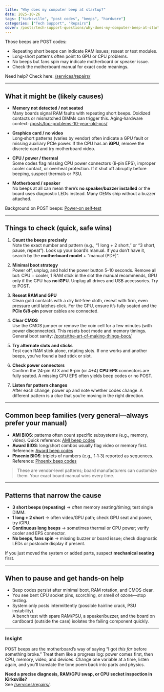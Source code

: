 ```yaml
---
title: "Why does my computer beep at startup?"
date: 2025-10-26
tags: ["kirksville", "post codes", "beeps", "hardware"]
categories: ["Tech Support", "Repairs"]
cover: /posts/tech-support-questions/why-does-my-computer-beep-at-startup/images/beeeeeeeeeep.webp
---
```


Those beeps are POST codes:

- Repeating short beeps can indicate RAM issues; reseat or test modules.
- Long-short patterns often point to GPU or CPU problems.
- No beeps but fans spin may indicate motherboard or speaker issue.
- Check the motherboard manual for exact code meanings.

Need help? Check here: [/services/repairs/](/services/repairs/)

---

## What it might be (likely causes)

- **Memory not detected / not seated**  
  Many boards signal RAM faults with repeating short beeps. Oxidized contacts or mismatched DIMMs can trigger this. Aging‑hardware context: [/posts/top-problems-10-year-old-pcs/](/posts/top-problems-10-year-old-pcs/)

- **Graphics card / no video**  
  Long‑short patterns (varies by vendor) often indicate a GPU fault or missing auxiliary PCIe power. If the CPU has an **iGPU**, remove the discrete card and try motherboard video.

- **CPU / power / thermal**  
  Some codes flag missing CPU power connectors (8‑pin EPS), improper cooler contact, or overheat protection. If it shut off abruptly before beeping, suspect thermals or PSU.

- **Motherboard / speaker**  
  No beeps at all can mean there’s **no speaker/buzzer installed** or the board uses diagnostic LEDs instead. Many OEMs ship without a buzzer attached.

Background on POST beeps: [Power‑on self‑test](https://en.wikipedia.org/wiki/Power-on_self-test)

---

## Things to check (quick, safe wins)

1. **Count the beeps precisely**  
   Note the exact number and pattern (e.g., “1 long + 2 short,” or “3 short, pause, repeat”). Look up your board’s manual. If you don’t have it, search by the **motherboard model** + “manual (PDF)”.

2. **Minimal boot strategy**  
   Power off, unplug, and hold the power button 5–10 seconds. Remove all but: CPU + cooler, 1 RAM stick in the slot the manual recommends, GPU only if the CPU has **no iGPU**. Unplug all drives and USB accessories. Try to POST.

3. **Reseat RAM and GPU**  
   Clean gold contacts with a dry lint‑free cloth, reseat with firm, even pressure until latches click. For the GPU, ensure it’s fully seated and the **PCIe 6/8‑pin** power cables are connected.

4. **Clear CMOS**  
   Use the CMOS jumper or remove the coin cell for a few minutes (with power disconnected). This resets boot mode and memory timings. General boot sanity: [/posts/the-art-of-making-things-boot/](/posts/the-art-of-making-things-boot/)

5. **Try alternate slots and sticks**  
   Test each RAM stick alone, rotating slots. If one works and another beeps, you’ve found a bad stick or slot.

6. **Check power connectors**  
   Confirm the 24‑pin ATX and 8‑pin (or 4+4) **CPU EPS** connectors are fully seated. A missing CPU EPS often yields beep codes or no POST.

7. **Listen for pattern changes**  
   After each change, power up and note whether codes change. A different pattern is a clue that you’re moving in the right direction.

---

## Common beep families (very general—always prefer your manual)

- **AMI BIOS**: patterns often count specific subsystems (e.g., memory, video). Quick reference: [AMI beep codes](https://www.ami.com/bios-support/ami-bios-beep-codes/)  
- **Award BIOS**: long/short combos usually flag video or memory first. Reference: [Award beep codes](https://web.archive.org/web/20201027154807/http://www.bioscentral.com/beepcodes/awardbeep.htm)  
- **Phoenix BIOS**: triplets of numbers (e.g., 1‑1‑3) reported as sequences. Reference: [Phoenix beep codes](https://web.archive.org/web/20201027155006/http://www.bioscentral.com/beepcodes/phoenixbeep.htm)

> These are vendor‑level patterns; board manufacturers can customize them. Your exact board manual wins every time.

---

## Patterns that narrow the cause

- **3 short beeps (repeating)** → often memory seating/timing; test single DIMM.  
- **1 long + 2 short** → often video/GPU path; check GPU seat and power, try iGPU.  
- **Continuous long beeps** → sometimes thermal or CPU power; verify cooler and EPS connector.  
- **No beeps, fans spin** → missing buzzer or board issue; check diagnostic LEDs or postcode display if present.

If you just moved the system or added parts, suspect **mechanical seating** first.

---

## When to pause and get hands‑on help

- Beep codes persist after minimal boot, RAM rotation, and CMOS clear.  
- You see bent CPU socket pins, scorching, or smell of ozone—stop testing.  
- System only posts intermittently (possible hairline crack, PSU instability).  
A bench test with spare RAM/PSU, a speaker/buzzer, and the board on cardboard (outside the case) isolates the failing component quickly.

---

### Insight
POST beeps are the motherboard’s way of saying “I got *this far* before something broke.” Treat them like a progress log: power comes first, then CPU, memory, video, and devices. Change one variable at a time, listen again, and you’ll translate the tone poem back into parts and physics.

**Need a precise diagnosis, RAM/GPU swap, or CPU socket inspection in Kirksville?**  
See [/services/repairs/](/services/repairs/).
